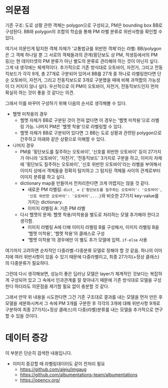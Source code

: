 # 의문점
기존 구조: 도로 상황 관련 객체는 polygon으로 구성되고, PM은 bounding box BB로 구성된다. BB와 polygon의 조합의 학습을 통해 PM 라벨 분류로 위반사항을 확인할 수 있다.

여기서 의문인게 탐지한 객체 자체가 '교통법규를 위반한 객체'라는 라벨: BB/polygon은 그 객체 하나일 뿐 그 서로의 객체들과의 관계(횡단보도 상 PM, 적생등에서의 PM 등)는 현 데이터셋의 PM 분류가 아닌 별도의 분류로 관리해야 하는 것이 아닌지 싶다. 그게 내 생각에는 체계적이다. 추가적으로 기존 방식대로 오토바이, 자전거, 그리고 전동킥보드가 각각 9개, 총 27개로 구분되어 있어서 BB를 27개 중 하나로 라벨링한다면 단순 오토바이, 자전거, 그리고 전동킥보드로 3개로 구분했을 때에 비해 과적합의 가능성이 더 커지지 않나 싶다. 우선적으로 이 PM이 오토바이, 자전거, 전동킥보드인지 먼저 확실히 하는 것이 좋을 것 같다는 의견.

그래서 이를 바꾸어 구성하기 위해 다음의 순서로 생각해볼 수 있다.
- 헬멧 미착용의 경우
    - 헬멧 자체가 BB로 구분된 것이 전혀 없다면 이 경우는 '헬멧 미착용'으로 라벨링 가능. 나머지 PM은 '헬멧 착용'으로 라벨링할 수 있다.
    - 헬멧 자체가 BB로 구분되어 있다면 그 BB는 도로 상황과 관련된 polygon으로 간주하고 아래와 같은 상황으로 이해할 수 있다.
- 나머지 경우
    - PM을 '횡단보도를 질주하는 오토바이', '신호를 위반한 오토바이' 등이 27가지가 아니라 '오토바이', '자전거', '전동킥보드' 3가지로 구분을 하고, 이미지 자체에 '횡단보도 질주하는 오토바이', '신호 위반한 오토바이'라는 라벨을 부여해서 이미지 상에서 객체들을 정확히 탐지하고 그 탐지된 객체들 사이의 관계로부터 이미지 분류를 하고 싶다.
    - dictionary map을 만들어서 전처리한다면 크게 어렵지는 않을 것 같다.
        - 새로운 PM 라벨링: `dict_ = {'횡단보도를 질주하는 오토바이': '오토바이', '신호 위반한 오토바이': '오토바이',...}`와 비슷한 27가지 key-value를 가지는 dictionary.
        - 이미지 라벨링 A: 기존 PM 라벨
    - 다시 헬멧의 문제: 헬멧 착용/미착용을 별도로 처리하는 모델 추가해야 한다고 생각함.
        - 이미지 라벨링 A에 더해 이미지 라벨링 B를 구성해서, 이미지 라벨링 B을 '헬멧 미착용', '헬멧 착용'의 클래스로 구성
        - '헬멧 미착용'의 경우에만 이 별도 추가 모델에 입력. `if-else` 사용

여기까지 고려하면 순차적인 다중라벨-다중분류 모델로 정해야 할 것 같음. 하나의 이미지에 여러 위반사항이 있을 수 있기 때문에 다중라벨이고, 최종 27가지(+정상 클래스)의 다중분류가 필요하다.

그런데 다시 생각해보면, 성능이 좋은 딥러닝 모델은 layer가 체계적인 것보다는 복잡하게 구성되어 있고 그 속에서 인과관계를 잘 찾아내기 때문에 기존 방식대로 모델을 구성한다 하더라도 의문점을 제기할 필요 없이 충분할 것 같다.

그래서 만약 위 내용을 시도한다면 그건 기존 구조대로 결과를 내는 모델을 먼저 만든 후 모델을 세분화시켜서 그 속에 PM 3개를 구분한 후 각각의 3개에 대해 위반사항 9개로 구분하여 최종 27가지(+정상 클래스)의 다중(라벨)분류를 내는 모델을 추가적으로 연구할 수 있을 것이다.

# 데이터 증강
이 부분은 단순히 검색한 내용입니다.
- 이미지 증강할 때 라벨링데이터도 같이 전처리 필요
    - https://github.com/aleju/imgaug
    - https://github.com/albumentations-team/albumentations
    - https://opencv.org/